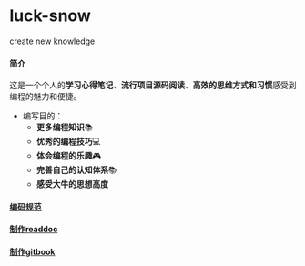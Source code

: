# luck-snow
create new knowledge

#### 简介

这是一个个人的**学习心得笔记**、**流行项目源码阅读**、**高效的思维方式和习惯**感受到编程的魅力和便捷。

* 编写目的：
  - **更多编程知识**📚
  - **优秀的编程技巧**💻
  - **体会编程的乐趣**🎮 
  - **完善自己的认知体系**📚 
  - **感受大牛的思想高度** 

#### [编码规范](coding-standards.md)

#### [制作readdoc](https://readthedocs.org/accounts/login/)

#### [制作gitbook](https://www.gitbook.com/)
